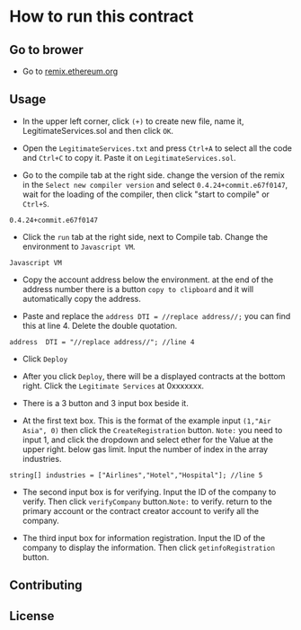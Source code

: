 # How to run this contract


## Go to brower

- Go to [remix.ethereum.org](http://remix.ethereum.org/)

## Usage
 - In the upper left corner, click `(+)` to create new file, name it, LegitimateServices.sol and then click `OK`.
- Open the `LegitimateServices.txt` and press `Ctrl+A` to select all the code and `Ctrl+C` to copy it. Paste it on `LegitimateServices.sol`.

- Go to the compile tab at the right side. change the version of the remix in the `Select new compiler version` and select `0.4.24+commit.e67f0147`, 
wait for the loading of the compiler, then click "start to compile" or `Ctrl+S`.
```
0.4.24+commit.e67f0147
```

- Click the `run` tab at the right side, next to Compile tab. Change the environment to `Javascript VM`.

```
Javascript VM
```

- Copy the account address below the environment. at the end of the address number there is a button `copy to clipboard` and it will automatically copy the address.

- Paste and replace the `address DTI = //replace address//;` you can find this at line 4. Delete the double quotation.

```solidity
address  DTI = "//replace address//"; //line 4
```
- Click `Deploy`

- After you click `Deploy`, there will be a displayed contracts at the bottom right. Click the `Legitimate Services` at 0xxxxxxx.

- There is a 3 button and 3 input box beside it. 

- At the first text box. This is the format of the example input `(1,"Air Asia", 0)` then click the `CreateRegistration` button. `Note:` you need to input 1, and click the dropdown and select ether for the Value at the upper right. below gas limit. Input the number of index in the array industries.

```solidity
string[] industries = ["Airlines","Hotel","Hospital"]; //line 5
```


- The second input box is for verifying. Input the ID of the company to verify. Then click `verifyCompany` button.`Note:` to verify. return to the primary account or the contract creator account to verify all the company. 

- The third input box for information registration. Input the ID of the company to display the information. Then click `getinfoRegistration` button. 


## Contributing

## License

